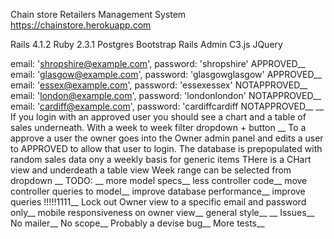 Chain store Retailers Management System
https://chainstore.herokuapp.com


Rails 4.1.2
Ruby 2.3.1
Postgres
Bootstrap
Rails Admin
C3.js 
JQuery



email: 'shropshire@example.com', password: 'shropshire'     APPROVED__
email: 'glasgow@example.com', password: 'glasgowglasgow'    APPROVED__
email: 'essex@example.com', password: 'essexessex'          NOTAPPROVED__
email: 'london@example.com', password: 'londonlondon'       NOTAPPROVED__
email: 'cardiff@example.com', password: 'cardiffcardiff     NOTAPPROVED__
__
If you login with an approved user you should see a chart and a table of sales underneath. With a week to week filter dropdown + button
__
To a approve a user the owner goes into the Owner admin panel and edits a user to APPROVED to allow that user to login.
The database is prepopulated with random sales data ony a weekly basis for generic items
THere is a CHart view and underdeath a table view
Week range can be selected from dropdown
__
TODO: __
more model specs__
less controller code__
move controller queries to model__
improve database performance__
improve queries !!!!!1111__
Lock out Owner view to a specific email and password only__
mobile responsiveness on owner view__
general style__
__
Issues__
No mailer__
No scope__
Probably a devise bug__
More tests__